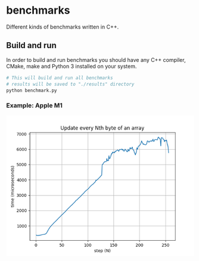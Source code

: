 # benchmarks
Different kinds of benchmarks written in C++.

## Build and run

In order to build and run benchmarks you should have any C++ compiler, CMake, make and Python 3 installed on your system.

```bash
# This will build and run all benchmarks
# results will be saved to "./results" directory
python benchmark.py
```

### Example: Apple M1

![Update every Nth byte of an array](examples/apple_m1/step.png)
